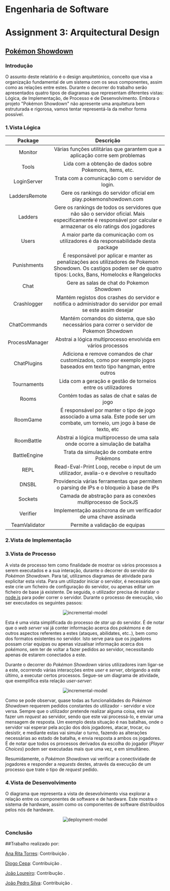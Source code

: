 # **Engenharia de Software**
# Assignment 3: Arquitectural Design

## [Pokémon Showdown](https://www.pokemonshowdown.com)

### Introdução
O assunto deste relatório é o design arquitetónico, conceito que visa a organização fundamental de um sistema com os seus componentes, assim como as relações entre estes.
Durante o decorrer do trabalho serão apresentados quatro tipos de diagramas que representam diferentes vistas: Lógica, de Implementação, de Processo e de Desenvolvimento.
Embora o projeto "Pokémon Showdown" não apresente uma arquitetura bem estruturada e rigorosa, vamos tentar representá-la da melhor forma possível.

### 1.Vista Lógica

|Package|Descrição|
|:-----:|:-------:|
|Monitor|Várias funções utilitárias que garantem que a aplicação corre sem problemas|
|Tools|Lida com a obtenção de dados sobre Pokemons, items, etc.|
|LoginServer|Trata com a comunicação com o servidor de login.|
|LaddersRemote|Gere os rankings do servidor oficial em play.pokemonshowdown.com|
|Ladders|Gere os rankings de todos os servidores que não são o servidor oficial. Mais especificamente é responsável por calcular e armazenar os elo ratings dos jogadores|
|Users|A maior parte da comunicação com os utilizadores é da responsabilidade desta package|
|Punishments|É responsável por aplicar e manter as penalizações aos utilizadores de Pokemon Showdown. Os castigos podem ser de quatro tipos: Locks, Bans, Homelocks e Rangelocks|
|Chat|Gere as salas de chat do Pokemon Showdown|
|Crashlogger|Mantém registos dos crashes do servidor e notifica o administrador do servidor por email se este assim desejar|
|ChatCommands|Mantém comandos do sistema, que são necessários para correr o servidor de Pokemon Showdown|
|ProcessManager|Abstrai a lógica multiprocesso envolvida em vários processos|
|ChatPlugins|Adiciona e remove comandos de char customizados, como por exemplo jogos baseados em texto tipo hangman, entre outros|
|Tournaments|Lida com a geração e gestão de torneios entre os utilizadores|
|Rooms|Contém todas as salas de chat e salas de jogo|
|RoomGame|É responsável por manter o tipo de jogo associado a uma sala. Este pode ser um combate, um torneio, um jogo à base de texto, etc|
|RoomBattle|Abstrai a lógica multiprocesso de uma sala onde ocorre a simulação de batalha|
|BattleEngine|Trata da simulação de combate entre Pokémons|
|REPL|Read-Eval-Print Loop, recebe o input de um utilizador, avalia-o e devolve o resultado|
|DNSBL|Providencia várias ferramentas que permitem o parsing de IPs e o bloqueio à base de IPs|
|Sockets|Camada de abstração para as conexões multiprocesso de SockJS|
|Verifier|Implementação assíncrona de um verificador de uma chave assinada|
|TeamValidator|Permite a validação de equipas|

### 2.Vista de Implementação

### 3.Vista de Processo

A vista de processo tem como finalidade de mostrar os vários processos a serem executados e a sua interação, durante o decorrer do servidor do *Pokémon Showdown*. Para tal, utilizamos diagramas de atividade para explicitar esta vista.
Para um utilizador iniciar o servidor, é necessário que este crie um ficheiro de configuração do servidor, ou apenas editar um ficheiro de base já existente. De seguida, o utilizador precisa de instalar o [node.js](https://nodejs.org/en/) para poder correr o servidor. Durante o processo de execução, vão ser executados os seguintes passos:

<p align="center">
  <img src="https://github.com/Katchau/Pokemon-Showdown/blob/master/ESOF-docs/Resources/server%20boot.png?raw=true" alt="incremental-model"/>
</p>

Esta é uma vista simplificada do processo de *star up* do servidor. É de notar que o *web server* vai já conter informação acerca dos *pokémons* e de outros aspectos referentes a estes (ataques, abilidates, etc..), bem como dos formatos existentes no servidor. Isto serve para que os jogadores possam criar equipas ou apenas vizualisar informação acerca dos *pokémons*, sem ter de voltar a fazer pedidos ao servidor, necessitando apenas de estarem conectados a este.

Durante o decorrer do *Pokémon Showdown* vários utilizadores iram ligar-se a este, ocorrendo várias interacções entre *user* e *server*, obrigando a este último, a executar certos processos. Segue-se um diagrama de atividade, que exemplifica esta relação *user-server*:

<p align="center">
  <img src="https://github.com/Katchau/Pokemon-Showdown/blob/master/ESOF-docs/Resources/server%20run%20time.png?raw=true" alt="incremental-model"/>
</p>

Como se pode observar, quase todas as funcionalidades do *Pokémon Showdown* requerem pedidos constantes do utilizador - servidor e vice versa. Sempre que o utilizador pretende realizar alguma coisa, este vai fazer um *request* ao servidor, sendo que este vai processá-lo, e enviar uma mensagem de resposta. Um exemplo desta situação é nas batalhas, onde o servidor vai esperar pela acção dos dois jogadores, atacar, trocar, ou desistir, e mediante estas vai simular o turno, fazendo as alterações necessárias ao estado de batalha, e envia resposta a ambos os jogadores.
É de notar que todos os processos derivados da escolha do jogador (*Player Choices*) podem ser executadas mais que uma vez, e em simultâneo.

Resumidamente, o *Pokémon Showdown* vai verificar a conectividade de jogadores e responder a *requests* destes, através da execução de um processo que trate o tipo de *request* pedido.

### 4.Vista de Desenvolvimento

O diagrama que representa a vista de desevolvimento visa explorar a relação entre os componentes de software e de hardware. Este mostra o sistema de hardware, assim como os componentes de software distribuídos pelos nós de hardware.

<p align="center">
  <img src="https://https://github.com/Katchau/Pokemon-Showdown/blob/master/ESOF-docs/Resources/deployment%20view.png" alt="deployment-model"/>
</p>

### Conclusão

##Trabalho realizado por:

[Ana Rita Torres](https://github.com/AnaRitaTorres): Contribuição .

[Diogo Cepa](https://github.com/dcepa95): Contribuição .

[João Loureiro](https://github.com/Katchau): Contribução .

[João Pedro Silva](https://github.com/joaosilva22): Contribuição .




